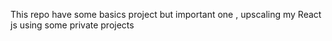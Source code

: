 This repo have some basics project but important one , upscaling my React js using some private projects 
